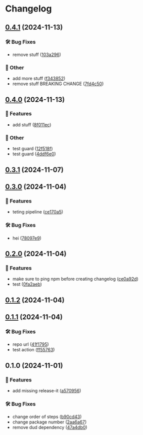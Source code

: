 # Changelog

## [0.4.1](https://github.com/FHIDev/dafn-dummy-repo/compare/v0.4.0...v0.4.1) (2024-11-13)


### 🛠️ Bug Fixes

* remove stuff ([103a296](https://github.com/FHIDev/dafn-dummy-repo/commit/103a2962734a349885c0c81841a825dd0f89ed03))


### 📑 Other

* add more stuff ([f343852](https://github.com/FHIDev/dafn-dummy-repo/commit/f34385246abf26a81af2303461b630d9c230f017))
* remove stuff BREAKING CHANGE ([7fd4c50](https://github.com/FHIDev/dafn-dummy-repo/commit/7fd4c50e853e7ae4a8985721285418d852434f10))

## [0.4.0](https://github.com/FHIDev/dafn-dummy-repo/compare/v0.3.1...v0.4.0) (2024-11-13)


### 🚀 Features

* add stuff ([8f011ec](https://github.com/FHIDev/dafn-dummy-repo/commit/8f011eca6edd942b39ab71cdbf6a734264ba278a))


### 📑 Other

* test guard ([12f518f](https://github.com/FHIDev/dafn-dummy-repo/commit/12f518f12aac473ff496dc27a7bedad52a2dec8f))
* test guard ([4ddf6e0](https://github.com/FHIDev/dafn-dummy-repo/commit/4ddf6e0d9c89c122d16369655c2be5a5cdec3c72))

## [0.3.1](https://github.com/FHIDev/dafn-dummy-repo/compare/v0.3.0...v0.3.1) (2024-11-07)

## [0.3.0](https://github.com/FHIDev/dafn-dummy-repo/compare/v0.2.0...v0.3.0) (2024-11-04)


### 🚀 Features

* teting pipeline ([ce170a5](https://github.com/FHIDev/dafn-dummy-repo/commit/ce170a51b71eb85fa04f773a83b63cf6032a7b54))


### 🛠️ Bug Fixes

* hei ([78097e9](https://github.com/FHIDev/dafn-dummy-repo/commit/78097e933efc2deff0f10e834793f45e2a0d4cb5))

## [0.2.0](https://github.com/FHIDev/dafn-dummy-repo/compare/v0.1.2...v0.2.0) (2024-11-04)


### 🚀 Features

* make sure to ping npm before creating changelog ([ce0a92d](https://github.com/FHIDev/dafn-dummy-repo/commit/ce0a92d95cfd7c6846d8805ad0ac270539274885))
* test ([0fa2aeb](https://github.com/FHIDev/dafn-dummy-repo/commit/0fa2aebfcef1ef83b7f3e6c0c2754b82fe2c4511))

## [0.1.2](https://github.com/FHIDev/dafn-dummy-repo/compare/v0.1.1...v0.1.2) (2024-11-04)

## [0.1.1](https://github.com/FHIDev/dafn-dummy-repo/compare/v0.1.0...v0.1.1) (2024-11-04)


### 🛠️ Bug Fixes

* repo url ([41f1795](https://github.com/FHIDev/dafn-dummy-repo/commit/41f1795c4cb31a711987fc71a3b40b7217db2683))
* test action ([ff55763](https://github.com/FHIDev/dafn-dummy-repo/commit/ff5576307badea1d361a48569eadfff48524e1a2))

## 0.1.0 (2024-11-01)


### 🚀 Features

* add missing release-it ([a570956](https://github.com/FHIDev/Fhi.Designsystem/commit/a57095602c896c134fa74f13c10c704d8abd0865))


### 🛠️ Bug Fixes

* change order of steps ([b90cd43](https://github.com/FHIDev/Fhi.Designsystem/commit/b90cd4337fb07cfd81a8fd88cef4616121ae7c09))
* change package number ([2aa6a67](https://github.com/FHIDev/Fhi.Designsystem/commit/2aa6a67dd02d6b331886526bfd09a103e72578b8))
* remove dud dependency ([47a4db0](https://github.com/FHIDev/Fhi.Designsystem/commit/47a4db09101a230d1f3c52eb50ec224286fa0b63))
